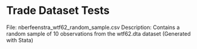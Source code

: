 Trade Dataset Tests
===================

File: 			nberfeenstra_wtf62_random_sample.csv
Description: 	Contains a random sample of 10 observations from the wtf62.dta dataset (Generated with Stata) 	